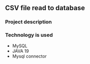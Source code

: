 ## CSV file read to database
### Project description

### Technology is used
* MySQL
* JAVA 19
* Mysql connector
